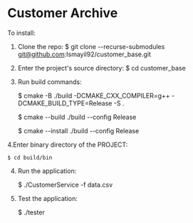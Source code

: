 # Customer Archive

To install:

 1. Clone the repo:
	$ git clone --recurse-submodules git@github.com:Ismayil92/customer_base.git

2. Enter the project's source directory:
	$ cd customer_base

3. Run build commands:

    $ cmake -B ./build -DCMAKE_CXX_COMPILER=g++ -DCMAKE_BUILD_TYPE=Release -S .
    
    $ cmake --build ./build --config Release

	$ cmake --install ./build --config Release


4.Enter binary directory of the PROJECT:

	$ cd build/bin


4. Run the application:

	$ ./CustomerService -f data.csv

5. Test the application:
 
    $ ./tester